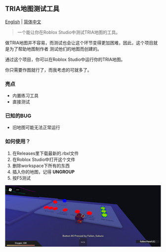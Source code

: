 
## TRIA地图测试工具

<a href="./README.md">English</a> | <u>简体中文</u>

> 一个能让你在Roblox Studio中测试TRIA地图的工具。

做TRIA地图并不容易，而测试也会让这个环节变得更加困难，因此，这个项目就是为了帮助地图制作者 测试他们的地图而创建的。

通过这个项目，你可以在Roblox Studio中运行你的TRIA地图。

你只需要作图就行了，而我考虑的可就多了。

### 亮点

- 内置练习工具
- 直接测试

### 已知的BUG

- 旧地图可能无法正常运行

### 如何使用？

1. 在Releases里下载最新的.rbxl文件
2. 在Roblox Studio中打开这个文件
3. 删除workspace下所有的东西
4. 插入你的地图，记得 **UNGROUP**
5. 按F5测试

![Preview](docs/Preview_TRIA_Runner.png)